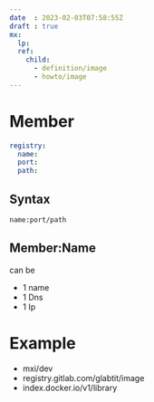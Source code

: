 ```yaml
---
date  : 2023-02-03T07:58:55Z
draft : true
mx:  
  lp:
  ref:
    child:
      - definition/image
      - howto/image
---
```


# Member
```yaml
registry:
  name:
  port:
  path:  
```

## Syntax
```bash
name:port/path
```

## Member:Name
can be 
- 1 name
- 1 Dns
- 1 Ip

# Example
- mxi/dev
- registry.gitlab.com/glabtit/image
- index.docker.io/v1/library